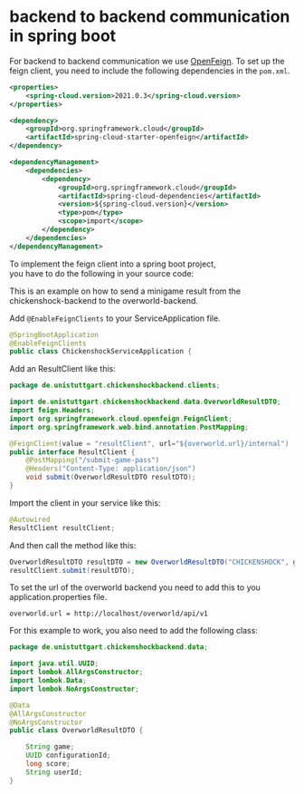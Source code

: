 # backend to backend communication in spring boot

For backend to backend communication we use [OpenFeign](https://spring.io/projects/spring-cloud-openfeign). 
To set up the feign client, you need to include the following dependencies in the `pom.xml`.

```xml
<properties>
    <spring-cloud.version>2021.0.3</spring-cloud.version>
</properties>
```

```xml
<dependency>
    <groupId>org.springframework.cloud</groupId>
    <artifactId>spring-cloud-starter-openfeign</artifactId>
</dependency>
```

```xml
<dependencyManagement>
    <dependencies>
        <dependency>
            <groupId>org.springframework.cloud</groupId>
            <artifactId>spring-cloud-dependencies</artifactId>
            <version>${spring-cloud.version}</version>
            <type>pom</type>
            <scope>import</scope>
        </dependency>
    </dependencies>
</dependencyManagement>
```

To implement the feign client into a spring boot project,  
you have to do the following in your source code:

This is an example on how to send a minigame result from the chickenshock-backend to the overworld-backend.

Add `@EnableFeignClients` to your ServiceApplication file.

```java
@SpringBootApplication
@EnableFeignClients
public class ChickenshockServiceApplication {
```

Add an ResultClient like this:

```java
package de.unistuttgart.chickenshockbackend.clients;

import de.unistuttgart.chickenshockbackend.data.OverworldResultDTO;
import feign.Headers;
import org.springframework.cloud.openfeign.FeignClient;
import org.springframework.web.bind.annotation.PostMapping;

@FeignClient(value = "resultClient", url="${overworld.url}/internal")
public interface ResultClient {
    @PostMapping("/submit-game-pass")
    @Headers("Content-Type: application/json")
    void submit(OverworldResultDTO resultDTO);
}
```

Import the client in your service like this:

```java
@Autowired
ResultClient resultClient;
```

And then call the method like this:

```java
OverworldResultDTO resultDTO = new OverworldResultDTO("CHICKENSHOCK", gameResultDTO.getConfigurationAsUUID(), 50, "1");
resultClient.submit(resultDTO);
```

To set the url of the overworld backend you need to add this to you application.properties file.

```properties
overworld.url = http://localhost/overworld/api/v1
```

For this example to work, you also need to add the following class:

```java
package de.unistuttgart.chickenshockbackend.data;

import java.util.UUID;
import lombok.AllArgsConstructor;
import lombok.Data;
import lombok.NoArgsConstructor;

@Data
@AllArgsConstructor
@NoArgsConstructor
public class OverworldResultDTO {

    String game;
    UUID configurationId;
    long score;
    String userId;
}
```
